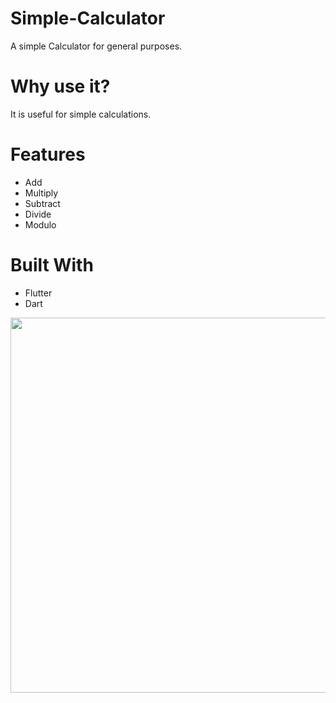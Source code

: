 # Simple-Calculator
A simple Calculator for general purposes.

# Why use it?
It is useful for simple calculations.

# Features
* Add
* Multiply
* Subtract
* Divide
* Modulo

# Built With
* Flutter
* Dart

<p align="center">
  <img src="https://user-images.githubusercontent.com/90473454/228765347-3d3baaeb-9116-4269-b353-0560d70bb125.jpeg"  height="600">
</p>
